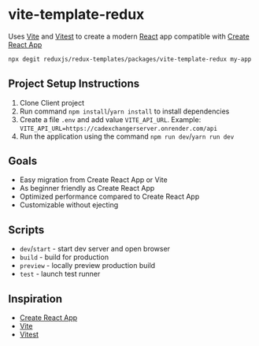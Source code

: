 # vite-template-redux

Uses [Vite](https://vitejs.dev/) and [Vitest](https://vitest.dev/) to create a modern [React](https://react.dev/) app compatible with [Create React App](https://create-react-app.dev/)

```sh
npx degit reduxjs/redux-templates/packages/vite-template-redux my-app
```

## Project Setup Instructions

1. Clone Client project
2. Run command `npm install`/`yarn install` to install dependencies
3. Create a file `.env` and add value `VITE_API_URL`. Example: `VITE_API_URL=https://cadexchangerserver.onrender.com/api`
4. Run the application using the command `npm run dev`/`yarn run dev`

## Goals

- Easy migration from Create React App or Vite
- As beginner friendly as Create React App
- Optimized performance compared to Create React App
- Customizable without ejecting

## Scripts

- `dev`/`start` - start dev server and open browser
- `build` - build for production
- `preview` - locally preview production build
- `test` - launch test runner

## Inspiration

- [Create React App](https://github.com/facebook/create-react-app/tree/main/packages/cra-template)
- [Vite](https://github.com/vitejs/vite/tree/main/packages/create-vite/template-react)
- [Vitest](https://github.com/vitest-dev/vitest/tree/main/examples/react-testing-lib)
